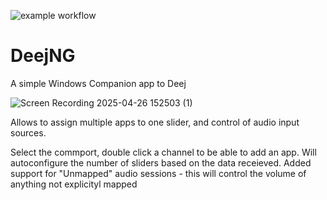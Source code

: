 ![example workflow](https://github.com/jimmyeao/DeejNG/actions/workflows/codeql.yml/badge.svg)
# DeejNG

A simple Windows Companion app to Deej

![Screen Recording 2025-04-26 152503 (1)](https://github.com/user-attachments/assets/5255def8-f8c6-408b-9a84-e075d52c9844)

Allows to assign multiple apps to one slider, and control of audio input sources.

Select the commport, double click a channel to be able to add an app. Will autoconfigure the number of sliders based on the data receieved.
Added support for "Unmapped" audio sessions - this will control the volume of anything not explicityl mapped
